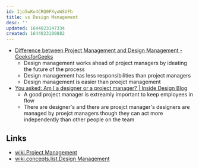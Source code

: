 ```yaml
---
id: Ijo5wKo4CRQ0FXyuWSUFh
title: vs Design Management
desc: ''
updated: 1644023147334
created: 1644023100882
---
```


* [Difference between Project Management and Design Management - GeeksforGeeks](https://www.geeksforgeeks.org/difference-between-project-management-and-design-management/)
  * Design management works ahead of project managers by ideating the future of the process 
  * Design management has less responsibilities than project managers
  * Design management is easier than proejct management
* [You asked: Am I a designer or a project manager? | Inside Design Blog](https://www.invisionapp.com/inside-design/designer-vs-project-manager/)
  * A good project manager is extreamly important to keep employees in flow
  * There are designer's and there are proejct manager's designers are managed by proejct managers though they can act more independently than other people on the team

## Links

* [wiki.Project Management](wiki.Project%20Management)
* [wiki.concepts.list.Design Management](Design%20Management.md)
